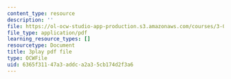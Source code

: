 ```yaml
---
content_type: resource
description: ''
file: https://ol-ocw-studio-app-production.s3.amazonaws.com/courses/3-091sc-introduction-to-solid-state-chemistry-fall-2010/6365f31147a3addca2a35cb174d2f3a6_qKh4mOlEZpE.pdf
file_type: application/pdf
learning_resource_types: []
resourcetype: Document
title: 3play pdf file
type: OCWFile
uid: 6365f311-47a3-addc-a2a3-5cb174d2f3a6
---
```

